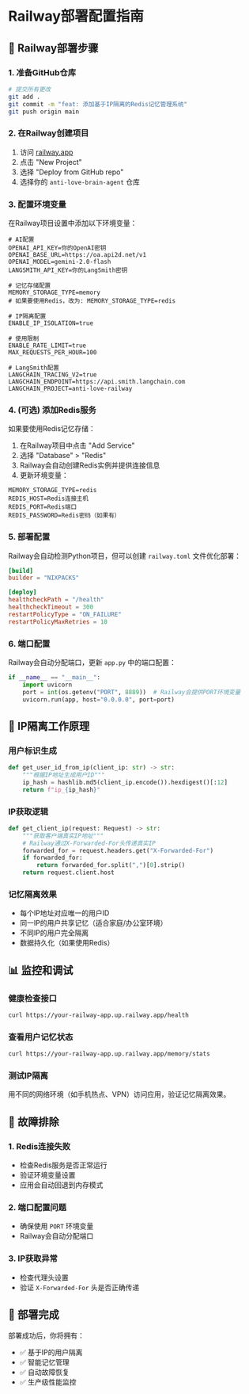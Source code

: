 # Railway部署配置指南

## 🚀 Railway部署步骤

### 1. 准备GitHub仓库
```bash
# 提交所有更改
git add .
git commit -m "feat: 添加基于IP隔离的Redis记忆管理系统"
git push origin main
```

### 2. 在Railway创建项目
1. 访问 [railway.app](https://railway.app)
2. 点击 "New Project" 
3. 选择 "Deploy from GitHub repo"
4. 选择你的 `anti-love-brain-agent` 仓库

### 3. 配置环境变量
在Railway项目设置中添加以下环境变量：

```env
# AI配置
OPENAI_API_KEY=你的OpenAI密钥
OPENAI_BASE_URL=https://oa.api2d.net/v1
OPENAI_MODEL=gemini-2.0-flash
LANGSMITH_API_KEY=你的LangSmith密钥

# 记忆存储配置
MEMORY_STORAGE_TYPE=memory
# 如果要使用Redis，改为: MEMORY_STORAGE_TYPE=redis

# IP隔离配置
ENABLE_IP_ISOLATION=true

# 使用限制
ENABLE_RATE_LIMIT=true
MAX_REQUESTS_PER_HOUR=100

# LangSmith配置
LANGCHAIN_TRACING_V2=true
LANGCHAIN_ENDPOINT=https://api.smith.langchain.com
LANGCHAIN_PROJECT=anti-love-railway
```

### 4. (可选) 添加Redis服务
如果要使用Redis记忆存储：

1. 在Railway项目中点击 "Add Service"
2. 选择 "Database" > "Redis"
3. Railway会自动创建Redis实例并提供连接信息
4. 更新环境变量：
```env
MEMORY_STORAGE_TYPE=redis
REDIS_HOST=Redis连接主机
REDIS_PORT=Redis端口
REDIS_PASSWORD=Redis密码（如果有）
```

### 5. 部署配置
Railway会自动检测Python项目，但可以创建 `railway.toml` 文件优化部署：

```toml
[build]
builder = "NIXPACKS"

[deploy]
healthcheckPath = "/health"
healthcheckTimeout = 300
restartPolicyType = "ON_FAILURE"
restartPolicyMaxRetries = 10
```

### 6. 端口配置
Railway会自动分配端口，更新 `app.py` 中的端口配置：

```python
if __name__ == "__main__":
    import uvicorn
    port = int(os.getenv("PORT", 8889))  # Railway会提供PORT环境变量
    uvicorn.run(app, host="0.0.0.0", port=port)
```

## 🎯 IP隔离工作原理

### 用户标识生成
```python
def get_user_id_from_ip(client_ip: str) -> str:
    """根据IP地址生成用户ID"""
    ip_hash = hashlib.md5(client_ip.encode()).hexdigest()[:12]
    return f"ip_{ip_hash}"
```

### IP获取逻辑
```python
def get_client_ip(request: Request) -> str:
    """获取客户端真实IP地址"""
    # Railway通过X-Forwarded-For头传递真实IP
    forwarded_for = request.headers.get("X-Forwarded-For")
    if forwarded_for:
        return forwarded_for.split(",")[0].strip()
    return request.client.host
```

### 记忆隔离效果
- 每个IP地址对应唯一的用户ID
- 同一IP的用户共享记忆（适合家庭/办公室环境）
- 不同IP的用户完全隔离
- 数据持久化（如果使用Redis）

## 📊 监控和调试

### 健康检查接口
```bash
curl https://your-railway-app.up.railway.app/health
```

### 查看用户记忆状态
```bash
curl https://your-railway-app.up.railway.app/memory/stats
```

### 测试IP隔离
用不同的网络环境（如手机热点、VPN）访问应用，验证记忆隔离效果。

## 🔧 故障排除

### 1. Redis连接失败
- 检查Redis服务是否正常运行
- 验证环境变量设置
- 应用会自动回退到内存模式

### 2. 端口配置问题
- 确保使用 `PORT` 环境变量
- Railway会自动分配端口

### 3. IP获取异常
- 检查代理头设置
- 验证 `X-Forwarded-For` 头是否正确传递

## 🎉 部署完成
部署成功后，你将拥有：
- ✅ 基于IP的用户隔离
- ✅ 智能记忆管理
- ✅ 自动故障恢复
- ✅ 生产级性能监控
